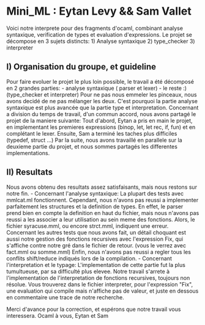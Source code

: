 # Mini_ML : Eytan Levy && Sam Vallet

Voici notre interprete pour des fragments d'ocaml, combinant analyse syntaxique, verification de types et evaluation d'expressions.
Le projet se décompose en 3 sujets distincts:
    1) Analyse syntaxique
    2) type_checker
    3) interpreter

## I) Organisation du groupe, et guideline

Pour faire evoluer le projet le plus loin possible, le travail a été décomposé en 2 grandes parties:
    - analyse syntaxique ( parser et lexer)
    - le reste :) (type_checker et interpreter)
Pour ne pas nous emmeler les pinceaux, nous avons decidé de ne pas mélanger les deux.
C'est pourquoi la partie analyse syntaxique est plus avancée que la partie type et interpretation.
Concernant a division du temps de travail, d'un commun accord, nous avons partagé le projet de la maniere suivante:
Tout d'abord, Eytan a pris en main le projet, en implementant les premieres expressions (binop, let, let rec, if, fun) et en complétant le lexer.
Ensuite, Sam a terminé les taches plus difficiles (typedef, struct ...)
Par la suite, nous avons travaillé en parallele sur la deuxieme partie du projet, et nous sommes partagés les differentes implementations.

## II) Resultats

Nous avons obtenu des resultats assez satisfaisants, mais nous restons sur notre fin.
    - Concernant l'analyse syntaxique:
    La plupart des tests avec mmlcat.ml fonctionnent. Cependant, nous n'avons pas reussi a implementer parfaitement les structures et la definition de types.
    En effet, le parser prend bien en compte la definition en haut du fichier, mais nous n'avons pas reussi a les associer a leur utilisation au sein meme des fonctions.
    Alors, le fichier syracuse.mml, ou encore strct.mml, indiquent une erreur.
    Concernant les autres tests que nous avons fait, un détail choquant est aussi notre gestion des fonctions recursives avec l'expression Fix, qui s'affiche contre notre gré dans le fichier de retour. (vous le verrez avec fact.mml ou somme.mml)
    Enfin, nous n'avons pas reussi a regler tous les conflits shift/reduce indiqués lors de la compilation.
    - Concernant l'interpretation et le typage:
    L'implementation de cette partie fut la plus tumultueuse, par sa difficulté plus elevee. Notre travail s'arrete à l'implementation de l'interpretation de fonctions recursives, toujours non résolue. Vous trouverez dans le fichier interpreter, pour l'expression "Fix", une evaluation qui compile mais n'affiche pas de valeur, et juste en dessous en commentaire une trace de notre recherche.

Merci d'avance pour la correction, et espérons que notre travail vous interessera.
Ocaml à vous,
Eytan et Sam
